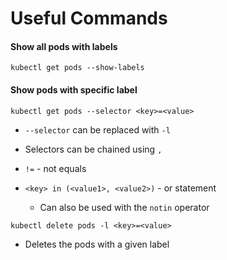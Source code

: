 # Useful Commands

#### Show all pods with labels

`kubectl get pods --show-labels`

#### Show pods with specific label

`kubectl get pods --selector <key>=<value>`

* `--selector` can be replaced with `-l` 

* Selectors can be chained using `,`
* `!=` - not equals

* `<key> in (<value1>, <value2>)` - or statement
  * Can also be used with the `notin` operator

`kubectl delete pods -l <key>=<value>`

* Deletes the pods with a given label



